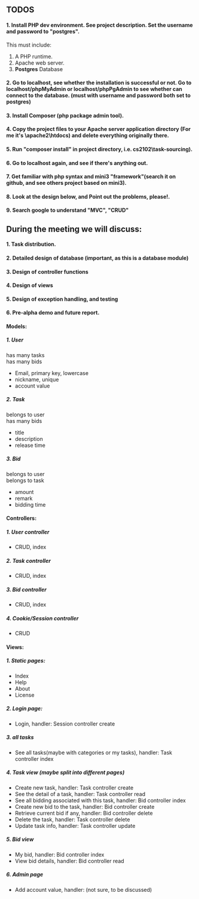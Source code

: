 ## TODOS  
#### 1. Install PHP dev environment. See project description. Set the username and password to "postgres".  
This must include:  
1. A PHP runtime.  
2. Apache web server.  
3. **Postgres** Database  
#### 2. Go to localhost, see whether the installation is successful or not. Go to localhost/phpMyAdmin or localhost/phpPgAdmin to see whether can connect to the database. (must with username and password both set to postgres)  
#### 3. Install Composer (php package admin tool).  
#### 4. Copy the project files to your Apache server application directory (For me it's \apache2\htdocs) and delete everything originally there.  
#### 5. Run "composer install" **in project directory, i.e. cs2102\task-sourcing)**.  
#### 6. Go to localhost again, and see if there's anything out.  
#### 7. **Get familiar with php syntax and mini3 "framework"(search it on github, and see others project based on mini3).**  
#### 8. Look at the design below, and **Point out the problems, please!**.   
#### 9. Search google to understand "MVC", "CRUD"   
## During the meeting we will discuss:  
#### 1. Task distribution.  
#### 2. Detailed design of database (important, as this is a database module)  
#### 3. Design of controller functions  
#### 4. Design of views  
#### 5. Design of exception handling, and testing  
#### 6. Pre-alpha demo and future report.  

#### Models:
##### 1. User  
has many tasks  
has many bids  
- Email, primary key, lowercase  
- nickname, unique  
- account value  

##### 2. Task  
belongs to user  
has many bids  
- title  
- description  
- release time  

##### 3. Bid  
belongs to user  
belongs to task  
- amount  
- remark  
- bidding time  

#### Controllers:  
##### 1. User controller  
- CRUD, index  

##### 2. Task controller  
- CRUD, index  

##### 3. Bid controller
- CRUD, index  

##### 4. Cookie/Session controller  
- CRUD  
  
#### Views:  
##### 1. Static pages:  
- Index  
- Help  
- About  
- License  
##### 2. Login page:  
- Login, handler: Session controller create  
##### 3. all tasks  
- See all tasks(maybe with categories or my tasks), handler: Task controller index  
##### 4. Task view (maybe split into different pages)  
- Create new task, handler: Task controller create  
- See the detail of a task, handler: Task controller read  
- See all bidding associated with this task, handler: Bid controller index  
- Create new bid to the task, handler: Bid controller create  
- Retrieve current bid if any, handler: Bid controller delete  
- Delete the task, handler: Task controller delete  
- Update task info, handler: Task controller update  
##### 5. Bid view  
- My bid, handler: Bid controller index  
- View bid details, handler: Bid controller read  
##### 6. Admin page  
- Add account value, handler: (not sure, to be discussed)  